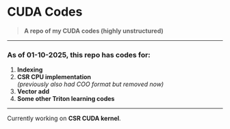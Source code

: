 # CUDA Codes

> **A repo of my CUDA codes (highly unstructured)**

---

### As of 01-10-2025, this repo has codes for:

1. **Indexing**
2. **CSR CPU implementation**  
    *(previously also had COO format but removed now)*
3. **Vector add**
4. **Some other Triton learning codes**

---

Currently working on **CSR CUDA kernel**.